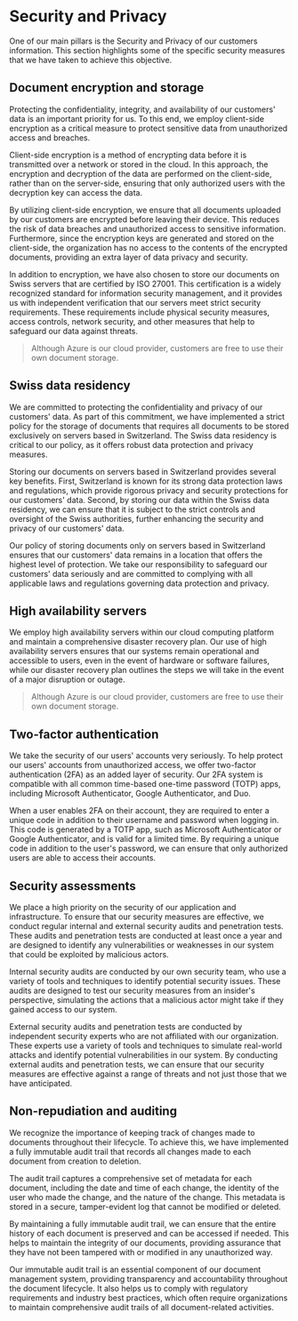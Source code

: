 # Security and Privacy

One of our main pillars is the Security and Privacy of our customers information. This section highlights some of the specific security measures that we have taken to achieve this objective.

## Document encryption and storage

Protecting the confidentiality, integrity, and availability of our customers' data is an important priority for us. To this end, we employ client-side encryption as a critical measure to protect sensitive data from unauthorized access and breaches.

Client-side encryption is a method of encrypting data before it is transmitted over a network or stored in the cloud. In this approach, the encryption and decryption of the data are performed on the client-side, rather than on the server-side, ensuring that only authorized users with the decryption key can access the data.

By utilizing client-side encryption, we ensure that all documents uploaded by our customers are encrypted before leaving their device. This reduces the risk of data breaches and unauthorized access to sensitive information. Furthermore, since the encryption keys are generated and stored on the client-side, the organization has no access to the contents of the encrypted documents, providing an extra layer of data privacy and security.

In addition to encryption, we have also chosen to store our documents on Swiss servers that are certified by ISO 27001. This certification is a widely recognized standard for information security management, and it provides us with independent verification that our servers meet strict security requirements. These requirements include physical security measures, access controls, network security, and other measures that help to safeguard our data against threats.

> Although Azure is our cloud provider, customers are free to use their own document storage.

## Swiss data residency

We are committed to protecting the confidentiality and privacy of our customers' data. As part of this commitment, we have implemented a strict policy for the storage of documents that requires all documents to be stored exclusively on servers based in Switzerland. The Swiss data residency is critical to our policy, as it offers robust data protection and privacy measures.

Storing our documents on servers based in Switzerland provides several key benefits. First, Switzerland is known for its strong data protection laws and regulations, which provide rigorous privacy and security protections for our customers' data. Second, by storing our data within the Swiss data residency, we can ensure that it is subject to the strict controls and oversight of the Swiss authorities, further enhancing the security and privacy of our customers' data.

Our policy of storing documents only on servers based in Switzerland ensures that our customers' data remains in a location that offers the highest level of protection. We take our responsibility to safeguard our customers' data seriously and are committed to complying with all applicable laws and regulations governing data protection and privacy.

## High availability servers

We employ high availability servers within our cloud computing platform and maintain a comprehensive disaster recovery plan. Our use of high availability servers ensures that our systems remain operational and accessible to users, even in the event of hardware or software failures, while our disaster recovery plan outlines the steps we will take in the event of a major disruption or outage.

> Although Azure is our cloud provider, customers are free to use their own document storage.

## Two-factor authentication

We take the security of our users' accounts very seriously. To help protect our users' accounts from unauthorized access, we offer two-factor authentication (2FA) as an added layer of security. Our 2FA system is compatible with all common time-based one-time password (TOTP) apps, including Microsoft Authenticator, Google Authenticator, and Duo.

When a user enables 2FA on their account, they are required to enter a unique code in addition to their username and password when logging in. This code is generated by a TOTP app, such as Microsoft Authenticator or Google Authenticator, and is valid for a limited time. By requiring a unique code in addition to the user's password, we can ensure that only authorized users are able to access their accounts.

## Security assessments

We place a high priority on the security of our application and infrastructure. To ensure that our security measures are effective, we conduct regular internal and external security audits and penetration tests. These audits and penetration tests are conducted at least once a year and are designed to identify any vulnerabilities or weaknesses in our system that could be exploited by malicious actors.

Internal security audits are conducted by our own security team, who use a variety of tools and techniques to identify potential security issues. These audits are designed to test our security measures from an insider's perspective, simulating the actions that a malicious actor might take if they gained access to our system.

External security audits and penetration tests are conducted by independent security experts who are not affiliated with our organization. These experts use a variety of tools and techniques to simulate real-world attacks and identify potential vulnerabilities in our system. By conducting external audits and penetration tests, we can ensure that our security measures are effective against a range of threats and not just those that we have anticipated.

## Non-repudiation and auditing

We recognize the importance of keeping track of changes made to documents throughout their lifecycle. To achieve this, we have implemented a fully immutable audit trail that records all changes made to each document from creation to deletion.

The audit trail captures a comprehensive set of metadata for each document, including the date and time of each change, the identity of the user who made the change, and the nature of the change. This metadata is stored in a secure, tamper-evident log that cannot be modified or deleted.

By maintaining a fully immutable audit trail, we can ensure that the entire history of each document is preserved and can be accessed if needed. This helps to maintain the integrity of our documents, providing assurance that they have not been tampered with or modified in any unauthorized way.

Our immutable audit trail is an essential component of our document management system, providing transparency and accountability throughout the document lifecycle. It also helps us to comply with regulatory requirements and industry best practices, which often require organizations to maintain comprehensive audit trails of all document-related activities.